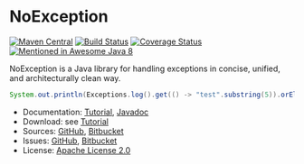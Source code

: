 # NoException #

[![Maven Central](https://img.shields.io/maven-central/v/com.machinezoo.noexception/noexception)](https://search.maven.org/artifact/com.machinezoo.noexception/noexception)
[![Build Status](https://travis-ci.com/robertvazan/noexception.svg?branch=master)](https://travis-ci.com/robertvazan/noexception)
[![Coverage Status](https://codecov.io/gh/robertvazan/noexception/branch/master/graph/badge.svg)](https://codecov.io/gh/robertvazan/noexception)
[![Mentioned in Awesome Java 8](https://awesome.re/mentioned-badge.svg)](https://github.com/tedyoung/awesome-java8)

NoException is a Java library for handling exceptions in concise, unified, and architecturally clean way.

```java
System.out.println(Exceptions.log().get(() -> "test".substring(5)).orElse("fallback"));
```

* Documentation: [Tutorial](https://noexception.machinezoo.com/), [Javadoc](https://noexception.machinezoo.com/javadoc/overview-summary.html)
* Download: see [Tutorial](https://noexception.machinezoo.com/)
* Sources: [GitHub](https://github.com/robertvazan/noexception), [Bitbucket](https://bitbucket.org/robertvazan/noexception)
* Issues: [GitHub](https://github.com/robertvazan/noexception/issues), [Bitbucket](https://bitbucket.org/robertvazan/noexception/issues)
* License: [Apache License 2.0](LICENSE)

